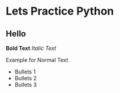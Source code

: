 # Lets Practice Python
## Hello 

**Bold Text** *Italic Text*

Example for Normal Text

- Bullets 1
- Bullets 2
- Bullets 3
